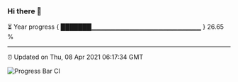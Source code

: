 ### Hi there 👋

⏳ Year progress { ███████▁▁▁▁▁▁▁▁▁▁▁▁▁▁▁▁▁▁▁▁▁▁▁ } 26.65 %

---

⏰ Updated on Thu, 08 Apr 2021 06:17:34 GMT

![Progress Bar CI](https://github.com/liununu/liununu/workflows/Progress%20Bar%20CI/badge.svg)
